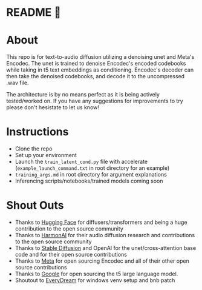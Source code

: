 # README 🎁

# About

This repo is for text-to-audio diffusion utilizing a denoising unet and Meta's Encodec. The unet is trained to denoise Encodec's encoded codebooks while taking in t5 text embeddings as conditioning. Encodec's decoder can then take the denoised codebooks, and decode it to the uncompressed .wav file.

The architecture is by no means perfect as it is being actively tested/worked on. If you have any suggestions for improvements to try please don't hesistate to let us know!

# Instructions

- Clone the repo
- Set up your environment
- Launch the `train_latent_cond.py` file with accelerate (`example_launch_command.txt` in root directory for an example)
- `training_args.md` in root directory for argument explanations
- Inferencing scripts/notebooks/trained models coming soon

# Shout Outs

- Thanks to [Hugging Face](https://huggingface.co/) for diffusers/transformers and being a huge contribution to the open source community
- Thanks to [HarmonAI](https://www.harmonai.org/) for their audio diffusion research and contributions to the open source community
- Thanks to [Stable Diffusion](https://stability.ai/) and OpenAI for the unet/cross-attention base code and for their open source contributions
- Thanks to [Meta](https://github.com/facebookresearch/encodec) for open sourcing Encodec and all of their other open source contributions
- Thanks to [Google](https://github.com/google-research/text-to-text-transfer-transformer) for open sourcing the t5 large language model.
- Shoutout to [EveryDream](https://github.com/victorchall/EveryDream2trainer) for windows venv setup and bnb patch
